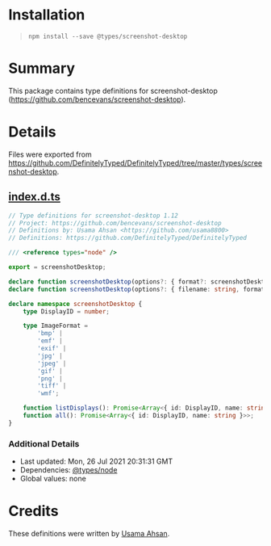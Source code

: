 # Installation
> `npm install --save @types/screenshot-desktop`

# Summary
This package contains type definitions for screenshot-desktop (https://github.com/bencevans/screenshot-desktop).

# Details
Files were exported from https://github.com/DefinitelyTyped/DefinitelyTyped/tree/master/types/screenshot-desktop.
## [index.d.ts](https://github.com/DefinitelyTyped/DefinitelyTyped/tree/master/types/screenshot-desktop/index.d.ts)
````ts
// Type definitions for screenshot-desktop 1.12
// Project: https://github.com/bencevans/screenshot-desktop
// Definitions by: Usama Ahsan <https://github.com/usama8800>
// Definitions: https://github.com/DefinitelyTyped/DefinitelyTyped

/// <reference types="node" />

export = screenshotDesktop;

declare function screenshotDesktop(options?: { format?: screenshotDesktop.ImageFormat, screen?: screenshotDesktop.DisplayID }): Promise<Buffer>;
declare function screenshotDesktop(options?: { filename: string, format?: screenshotDesktop.ImageFormat, screen?: screenshotDesktop.DisplayID }): Promise<string>;

declare namespace screenshotDesktop {
    type DisplayID = number;

    type ImageFormat =
        'bmp' |
        'emf' |
        'exif' |
        'jpg' |
        'jpeg' |
        'gif' |
        'png' |
        'tiff' |
        'wmf';

    function listDisplays(): Promise<Array<{ id: DisplayID, name: string }>>;
    function all(): Promise<Array<{ id: DisplayID, name: string }>>;
}

````

### Additional Details
 * Last updated: Mon, 26 Jul 2021 20:31:31 GMT
 * Dependencies: [@types/node](https://npmjs.com/package/@types/node)
 * Global values: none

# Credits
These definitions were written by [Usama Ahsan](https://github.com/usama8800).

